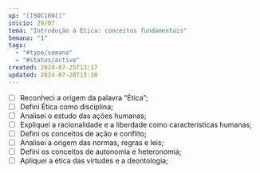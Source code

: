 ```yaml
---
up: "[[SOC100]]"
inicio: 29/07
tema: "Introdução à Ética: conceitos fundamentais"
Semana: "1"
tags:
  - "#type/semana"
  - "#status/active"
created: 2024-07-25T13:17
updated: 2024-07-28T13:16
---
```

- [ ] Reconheci a origem da palavra “Ética”;
- [ ] Defini Ética como disciplina;
- [ ] Analisei o estudo das ações humanas;
- [ ] Expliquei a racionalidade e a liberdade como características humanas;
- [ ] Defini os conceitos de ação e conflito;
- [ ] Analisei a origem das normas, regras e leis;
- [ ] Defini os conceitos de autonomia e heteronomia;
- [ ] Apliquei a ética das virtudes e a deontologia;
